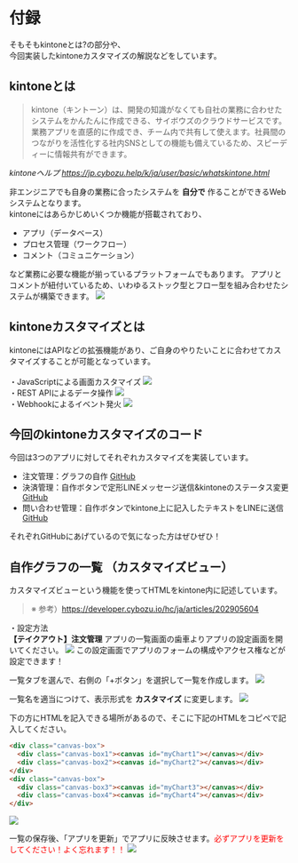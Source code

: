 # 付録

そもそもkintoneとは?の部分や、<br/>
今回実装したkintoneカスタマイズの解説などをしています。

## kintoneとは

> kintone（キントーン）は、開発の知識がなくても自社の業務に合わせたシステムをかんたんに作成できる、サイボウズのクラウドサービスです。業務アプリを直感的に作成でき、チーム内で共有して使えます。社員間のつながりを活性化する社内SNSとしての機能も備えているため、スピーディーに情報共有ができます。

*kintoneヘルプ  <https://jp.cybozu.help/k/ja/user/basic/whatskintone.html>*

非エンジニアでも自身の業務に合ったシステムを **自分で** 作ることができるWebシステムとなります。<br/>
kintoneにはあらかじめいくつか機能が搭載されており、

- アプリ（データベース）
- プロセス管理（ワークフロー）
- コメント（コミュニケーション）

など業務に必要な機能が揃っているプラットフォームでもあります。
アプリとコメントが紐付いているため、いわゆるストック型とフロー型を組み合わせたシステムが構築できます。
<img src="https://docs.google.com/drawings/d/e/2PACX-1vQBdrDAe5G1dOAj3bYx_O4VgqCgJzcJfAhzGd27BjLj0spVvY05mW_0IdPCyB7i5-eWpMhLwOxZxuaV/pub?w=926&amp;h=489">

## kintoneカスタマイズとは

kintoneにはAPIなどの拡張機能があり、ご自身のやりたいことに合わせてカスタマイズすることが可能となっています。<br/>
<br/>
・JavaScriptによる画面カスタマイズ
<img src="https://docs.google.com/drawings/d/e/2PACX-1vQ8JtN6RJusfmCLdgmUIDkxohWpfbu9by2JsVfyVc6vGrwVKDGNAAdt-zclMXjUHOY5rdHkQXMhiAaU/pub?w=929&amp;h=495">
<br/>
・REST APIによるデータ操作
<img src="https://docs.google.com/drawings/d/e/2PACX-1vSWbjzYSUX5RGDVjq5zwdSQufpADG2X-B_knjjNMQ7UV_HG6FptJSSJXBigx7THxBJA6ekBea9Y9Jat/pub?w=928&amp;h=491">
<br/>
・Webhookによるイベント発火
<img src="https://docs.google.com/drawings/d/e/2PACX-1vSugyFnlDGMm1ioXJmSzK7nxNxrx8JzkQaSeqbR3UAKtmSpWXTu52DhRiMSYLIyLdk9hpyvT0avCPod/pub?w=928&amp;h=489">

## 今回のkintoneカスタマイズのコード

今回は3つのアプリに対してそれぞれカスタマイズを実装しています。

- 注文管理：グラフの自作 [GitHub](https://github.com/RyBB/line-kintone-azure-takeout/blob/master/src/js/charts-script.js)
- 決済管理：自作ボタンで定形LINEメッセージ送信&kintoneのステータス変更 [GitHub](https://github.com/RyBB/line-kintone-azure-takeout/blob/master/src/js/paid-script.js)
- 問い合わせ管理：自作ボタンでkintone上に記入したテキストをLINEに送信 [GitHub](https://github.com/RyBB/line-kintone-azure-takeout/blob/master/src/js/sendmsg-script.js)

それぞれGitHubにあげているので気になった方はぜひぜひ！

## 自作グラフの一覧 （カスタマイズビュー）

カスタマイズビューという機能を使ってHTMLをkintone内に記述しています。<br/>

> ※ 参考）https://developer.cybozu.io/hc/ja/articles/202905604

・設定方法<br/>
**【テイクアウト】注文管理** アプリの一覧画面の歯車よりアプリの設定画面を開いてください。
<img src="https://docs.google.com/drawings/d/e/2PACX-1vRvfYh9jABgjFdPoKQBotN3WW4Agnlsov_QlHNqKGlCoufPW1XvcRPhj_v4cQBkeST8KRSCh0wKPFie/pub?w=1393&amp;h=728">
この設定画面でアプリのフォームの構成やアクセス権などが設定できます！

一覧タブを選んで、右側の「+ボタン」を選択して一覧を作成します。
<img src="https://docs.google.com/drawings/d/e/2PACX-1vRvtqPpkR-Z6xpnFjNnRXoHhTGxgUsgUr_lVAZRcCivFCplueQnCfUJcUcIdOFrRPJIGXgj91m2Ww_i/pub?w=1390&amp;h=736">

一覧名を適当につけて、表示形式を **カスタマイズ** に変更します。
<img src="https://docs.google.com/drawings/d/e/2PACX-1vRXd9Eke608tNJy1k97GlnyEuK6L3cQvdxMq30oh2jwhN6QeFans7hB14M2yCSQTfBReJVEXFo1KteE/pub?w=1393&amp;h=726">

下の方にHTMLを記入できる場所があるので、そこに下記のHTMLをコピペで記入してください。

```html
<div class="canvas-box">
  <div class="canvas-box1"><canvas id="myChart1"></canvas></div>
  <div class="canvas-box2"><canvas id="myChart2"></canvas></div>
</div>
<div class="canvas-box">
  <div class="canvas-box3"><canvas id="myChart3"></canvas></div>
  <div class="canvas-box4"><canvas id="myChart4"></canvas></div>
</div>
```

<img src="https://docs.google.com/drawings/d/e/2PACX-1vSFQoBfVZWXXJE8D99c1AVIZR9rNL4F8Ain0zoHGeGDz-zqEu5joJ0WUC-XUmmMJAtYpFTXUOPHrDIX/pub?w=1394&amp;h=723">

一覧の保存後、「アプリを更新」でアプリに反映させます。<font color="red">必ずアプリを更新をしてください！よく忘れます！！</font>
<img src="https://docs.google.com/drawings/d/e/2PACX-1vSF88WspbfmfpODDqdmbh0XIpx8a-REc-94kZdJJjx0yu3Z8Ckuazohe-Yx-4rKvEsdhqg2czjoEc3X/pub?w=1390&amp;h=746">
